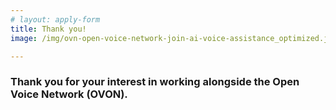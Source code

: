 ```yaml
---
# layout: apply-form
title: Thank you!
image: /img/ovn-open-voice-network-join-ai-voice-assistance_optimized.jpg

---
```


### Thank you for your interest in working alongside the Open Voice Network (OVON). 